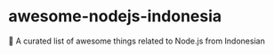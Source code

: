 # awesome-nodejs-indonesia
:star2: A curated list of awesome things related to Node.js from Indonesian
